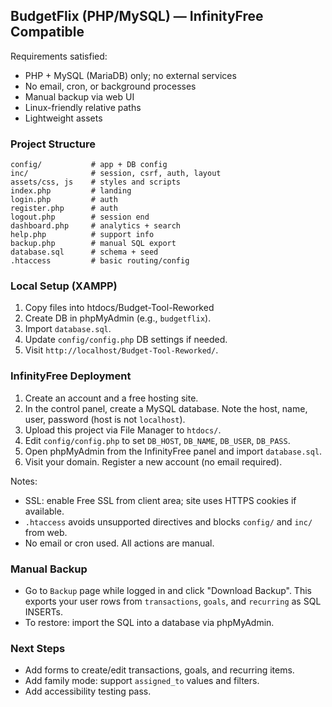 ## BudgetFlix (PHP/MySQL) — InfinityFree Compatible

Requirements satisfied:
- PHP + MySQL (MariaDB) only; no external services
- No email, cron, or background processes
- Manual backup via web UI
- Linux-friendly relative paths
- Lightweight assets

### Project Structure
```
config/           # app + DB config
inc/              # session, csrf, auth, layout
assets/css, js    # styles and scripts
index.php         # landing
login.php         # auth
register.php      # auth
logout.php        # session end
dashboard.php     # analytics + search
help.php          # support info
backup.php        # manual SQL export
database.sql      # schema + seed
.htaccess         # basic routing/config
```

### Local Setup (XAMPP)
1. Copy files into htdocs/Budget-Tool-Reworked
2. Create DB in phpMyAdmin (e.g., `budgetflix`).
3. Import `database.sql`.
4. Update `config/config.php` DB settings if needed.
5. Visit `http://localhost/Budget-Tool-Reworked/`.

### InfinityFree Deployment
1. Create an account and a free hosting site.
2. In the control panel, create a MySQL database. Note the host, name, user, password (host is not `localhost`).
3. Upload this project via File Manager to `htdocs/`.
4. Edit `config/config.php` to set `DB_HOST`, `DB_NAME`, `DB_USER`, `DB_PASS`.
5. Open phpMyAdmin from the InfinityFree panel and import `database.sql`.
6. Visit your domain. Register a new account (no email required).

Notes:
- SSL: enable Free SSL from client area; site uses HTTPS cookies if available.
- `.htaccess` avoids unsupported directives and blocks `config/` and `inc/` from web.
- No email or cron used. All actions are manual.

### Manual Backup
- Go to `Backup` page while logged in and click "Download Backup". This exports your user rows from `transactions`, `goals`, and `recurring` as SQL INSERTs.
- To restore: import the SQL into a database via phpMyAdmin.

### Next Steps
- Add forms to create/edit transactions, goals, and recurring items.
- Add family mode: support `assigned_to` values and filters.
- Add accessibility testing pass.



